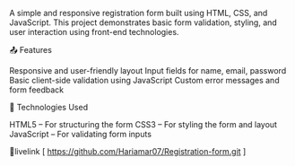 A simple and responsive registration form built using HTML, CSS, and JavaScript. This project demonstrates basic form validation, styling, and user interaction using front-end technologies.

📤 Features

Responsive and user-friendly layout
Input fields for name, email, password
Basic client-side validation using JavaScript
Custom error messages and form feedback

📁 Technologies Used

HTML5 – For structuring the form
CSS3 – For styling the form and layout
JavaScript – For validating form inputs

🚀livelink
[ https://github.com/Hariamar07/Registration-form.git ]
